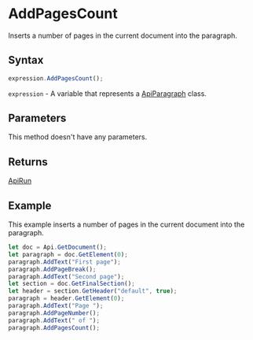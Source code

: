 # AddPagesCount

Inserts a number of pages in the current document into the paragraph.

## Syntax

```javascript
expression.AddPagesCount();
```

`expression` - A variable that represents a [ApiParagraph](../ApiParagraph.md) class.

## Parameters

This method doesn't have any parameters.

## Returns

[ApiRun](../../ApiRun/ApiRun.md)

## Example

This example inserts a number of pages in the current document into the paragraph.

```javascript editor-
let doc = Api.GetDocument();
let paragraph = doc.GetElement(0);
paragraph.AddText("First page");
paragraph.AddPageBreak();
paragraph.AddText("Second page");
let section = doc.GetFinalSection();
let header = section.GetHeader("default", true);
paragraph = header.GetElement(0);
paragraph.AddText("Page ");
paragraph.AddPageNumber();
paragraph.AddText(" of ");
paragraph.AddPagesCount();
```

